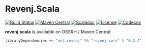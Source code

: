 Revenj.Scala
============

[![Build Status](https://travis-ci.org/ngs-doo/revenj.svg?branch=coverage)](https://travis-ci.org/ngs-doo/revenj)
[![Maven Central](https://maven-badges.herokuapp.com/maven-central/net.revenj/revenj-core_2.11/badge.svg)](https://maven-badges.herokuapp.com/maven-central/net.revenj/revenj-core_2.11)
[![Scaladoc](https://javadoc-badge.appspot.com/net.revenj/revenj-core_2.11.svg?label=scaladoc)](https://javadoc-badge.appspot.com/net.revenj/revenj-core_2.11)
[![License](https://img.shields.io/badge/license-BSD%203--Clause-brightgreen.svg)](https://opensource.org/licenses/BSD-3-Clause)
[![Codecov](https://img.shields.io/codecov/c/github/ngs-doo/revenj/coverage.svg)](https://codecov.io/gh/ngs-doo/revenj/branch/coverage)

**revenj.scala** is available on OSSRH / Maven Central:

```scala
libraryDependencies += "net.revenj" %% "revenj-core" % "0.3.4"
```
